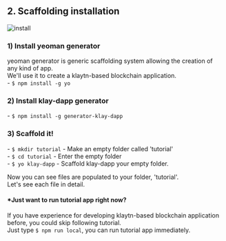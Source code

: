 ## 2. Scaffolding installation
![install](./images/tutorial-2install.gif)

### 1) Install yeoman generator  
yeoman generator is generic scaffolding system allowing the creation of any kind of app.  
We'll use it to create a klaytn-based blockchain application.  
\- `$ npm install -g yo`

### 2) Install klay-dapp generator  
\- `$ npm install -g generator-klay-dapp`

### 3) Scaffold it!  
\- `$ mkdir tutorial` - Make an empty folder called 'tutorial'  
\- `$ cd tutorial` - Enter the empty folder  
\- `$ yo klay-dapp` - Scaffold klay-dapp your empty folder.  

Now you can see files are populated to your folder, 'tutorial'.  
Let's see each file in detail.

#### \*Just want to run tutorial app right now?
If you have experience for developing klaytn-based blockchain application before, you could skip following tutorial.  
Just type `$ npm run local`, you can run tutorial app immediately.
